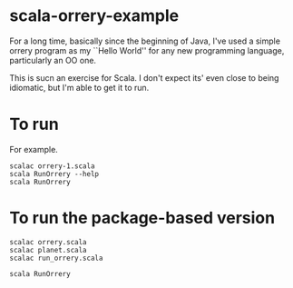 scala-orrery-example
====================

For a long time, basically since the beginning of Java,  I've used a simple orrery program as my ``Hello World'' 
for any new programming language, particularly an OO one.

This is sucn an exercise for Scala.   I don't expect its' even close to being idiomatic, but I'm able to
get it to run.


To run
======

For example.

    scalac orrery-1.scala
    scala RunOrrery --help
    scala RunOrrery


To run the package-based version
================================

    scalac orrery.scala
    scalac planet.scala
    scalac run_orrery.scala

    scala RunOrrery
    
